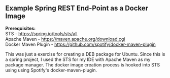 ## Example Spring REST End-Point as a Docker Image

**Prerequisites:**  
STS - https://spring.io/tools/sts/all  
Apache Maven - https://maven.apache.org/download.cgi  
Docker Maven Plugin - https://github.com/spotify/docker-maven-plugin

This was just a exercise for creating a DEB package for Ubuntu. Since this is a spring project, I used the STS for my IDE with Apache Maven as my package manager. The docker image creation process is hooked into STS using using Spotify's docker-maven-plugin.
